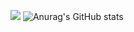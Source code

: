 <a href="https://g2hsec.github.io/" target="_blank"><img src="https://img.shields.io/badge/?style=plastic&logo=blogger&logoColor=#FF5722"/></a>
![Anurag's GitHub stats](https://github-readme-stats.vercel.app/api?username=g2hsec&show_icons=true&theme=radical)
